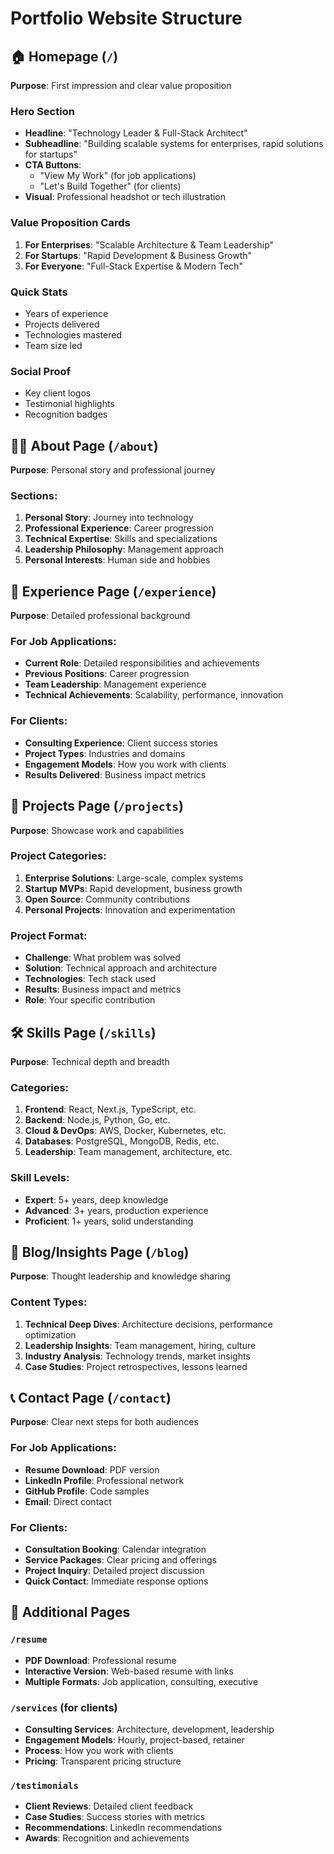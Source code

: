 # Portfolio Website Structure

## 🏠 Homepage (`/`)
**Purpose**: First impression and clear value proposition

### Hero Section
- **Headline**: "Technology Leader & Full-Stack Architect"
- **Subheadline**: "Building scalable systems for enterprises, rapid solutions for startups"
- **CTA Buttons**: 
  - "View My Work" (for job applications)
  - "Let's Build Together" (for clients)
- **Visual**: Professional headshot or tech illustration

### Value Proposition Cards
1. **For Enterprises**: "Scalable Architecture & Team Leadership"
2. **For Startups**: "Rapid Development & Business Growth"
3. **For Everyone**: "Full-Stack Expertise & Modern Tech"

### Quick Stats
- Years of experience
- Projects delivered
- Technologies mastered
- Team size led

### Social Proof
- Key client logos
- Testimonial highlights
- Recognition badges

## 👨‍💼 About Page (`/about`)
**Purpose**: Personal story and professional journey

### Sections:
1. **Personal Story**: Journey into technology
2. **Professional Experience**: Career progression
3. **Technical Expertise**: Skills and specializations
4. **Leadership Philosophy**: Management approach
5. **Personal Interests**: Human side and hobbies

## 💼 Experience Page (`/experience`)
**Purpose**: Detailed professional background

### For Job Applications:
- **Current Role**: Detailed responsibilities and achievements
- **Previous Positions**: Career progression
- **Team Leadership**: Management experience
- **Technical Achievements**: Scalability, performance, innovation

### For Clients:
- **Consulting Experience**: Client success stories
- **Project Types**: Industries and domains
- **Engagement Models**: How you work with clients
- **Results Delivered**: Business impact metrics

## 🚀 Projects Page (`/projects`)
**Purpose**: Showcase work and capabilities

### Project Categories:
1. **Enterprise Solutions**: Large-scale, complex systems
2. **Startup MVPs**: Rapid development, business growth
3. **Open Source**: Community contributions
4. **Personal Projects**: Innovation and experimentation

### Project Format:
- **Challenge**: What problem was solved
- **Solution**: Technical approach and architecture
- **Technologies**: Tech stack used
- **Results**: Business impact and metrics
- **Role**: Your specific contribution

## 🛠️ Skills Page (`/skills`)
**Purpose**: Technical depth and breadth

### Categories:
1. **Frontend**: React, Next.js, TypeScript, etc.
2. **Backend**: Node.js, Python, Go, etc.
3. **Cloud & DevOps**: AWS, Docker, Kubernetes, etc.
4. **Databases**: PostgreSQL, MongoDB, Redis, etc.
5. **Leadership**: Team management, architecture, etc.

### Skill Levels:
- **Expert**: 5+ years, deep knowledge
- **Advanced**: 3+ years, production experience
- **Proficient**: 1+ years, solid understanding

## 📝 Blog/Insights Page (`/blog`)
**Purpose**: Thought leadership and knowledge sharing

### Content Types:
1. **Technical Deep Dives**: Architecture decisions, performance optimization
2. **Leadership Insights**: Team management, hiring, culture
3. **Industry Analysis**: Technology trends, market insights
4. **Case Studies**: Project retrospectives, lessons learned

## 📞 Contact Page (`/contact`)
**Purpose**: Clear next steps for both audiences

### For Job Applications:
- **Resume Download**: PDF version
- **LinkedIn Profile**: Professional network
- **GitHub Profile**: Code samples
- **Email**: Direct contact

### For Clients:
- **Consultation Booking**: Calendar integration
- **Service Packages**: Clear pricing and offerings
- **Project Inquiry**: Detailed project discussion
- **Quick Contact**: Immediate response options

## 🔗 Additional Pages

### `/resume`
- **PDF Download**: Professional resume
- **Interactive Version**: Web-based resume with links
- **Multiple Formats**: Job application, consulting, executive

### `/services` (for clients)
- **Consulting Services**: Architecture, development, leadership
- **Engagement Models**: Hourly, project-based, retainer
- **Process**: How you work with clients
- **Pricing**: Transparent pricing structure

### `/testimonials`
- **Client Reviews**: Detailed client feedback
- **Case Studies**: Success stories with metrics
- **Recommendations**: LinkedIn recommendations
- **Awards**: Recognition and achievements
